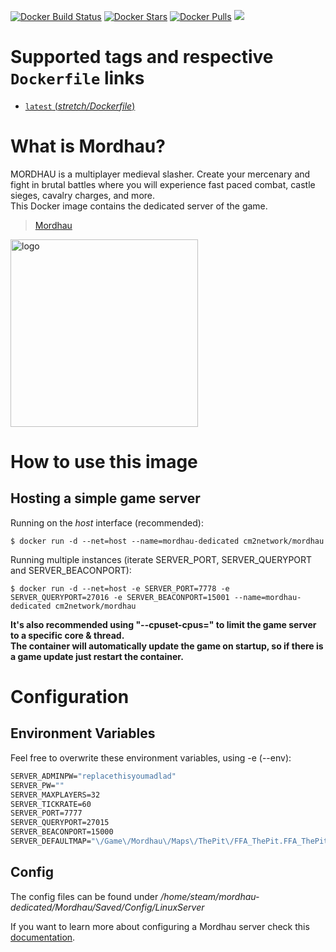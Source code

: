 [![Docker Build Status](https://img.shields.io/docker/cloud/build/cm2network/mordhau.svg)](https://hub.docker.com/r/cm2network/mordhau/) [![Docker Stars](https://img.shields.io/docker/stars/cm2network/mordhau.svg)](https://hub.docker.com/r/cm2network/mordhau/) [![Docker Pulls](https://img.shields.io/docker/pulls/cm2network/mordhau.svg)](https://hub.docker.com/r/cm2network/mordhau/) [![](https://images.microbadger.com/badges/image/cm2network/mordhau.svg)](https://microbadger.com/images/cm2network/mordhau)
# Supported tags and respective `Dockerfile` links
-	[`latest` (*stretch/Dockerfile*)](https://github.com/CM2Walki/Mordhau/blob/master/stretch/Dockerfile)

# What is Mordhau?
MORDHAU is a multiplayer medieval slasher. Create your mercenary and fight in brutal battles where you will experience fast paced combat, castle sieges, cavalry charges, and more. <br/>
This Docker image contains the dedicated server of the game. <br/>

> [Mordhau](https://store.steampowered.com/app/629760/MORDHAU/)

<img src="https://mordhau.com/static/presskit/mordhau_logo.png" alt="logo" width="300"/></img>

# How to use this image

## Hosting a simple game server
Running on the *host* interface (recommended):<br/>
```console
$ docker run -d --net=host --name=mordhau-dedicated cm2network/mordhau
```

Running multiple instances (iterate SERVER_PORT, SERVER_QUERYPORT and SERVER_BEACONPORT):<br/>
```console
$ docker run -d --net=host -e SERVER_PORT=7778 -e SERVER_QUERYPORT=27016 -e SERVER_BEACONPORT=15001 --name=mordhau-dedicated cm2network/mordhau
```

**It's also recommended using "--cpuset-cpus=" to limit the game server to a specific core & thread.**<br/>
**The container will automatically update the game on startup, so if there is a game update just restart the container.**

# Configuration
## Environment Variables
Feel free to overwrite these environment variables, using -e (--env):
```dockerfile
SERVER_ADMINPW="replacethisyoumadlad"
SERVER_PW=""
SERVER_MAXPLAYERS=32
SERVER_TICKRATE=60
SERVER_PORT=7777
SERVER_QUERYPORT=27015
SERVER_BEACONPORT=15000
SERVER_DEFAULTMAP="\/Game\/Mordhau\/Maps\/ThePit\/FFA_ThePit.FFA_ThePit"
```

## Config
The config files can be found under */home/steam/mordhau-dedicated/Mordhau/Saved/Config/LinuxServer*

If you want to learn more about configuring a Mordhau server check this [documentation](https://mordhau.gamepedia.com/Dedicated_Server_Hosting_Guide#Tweaks_and_configurations).

